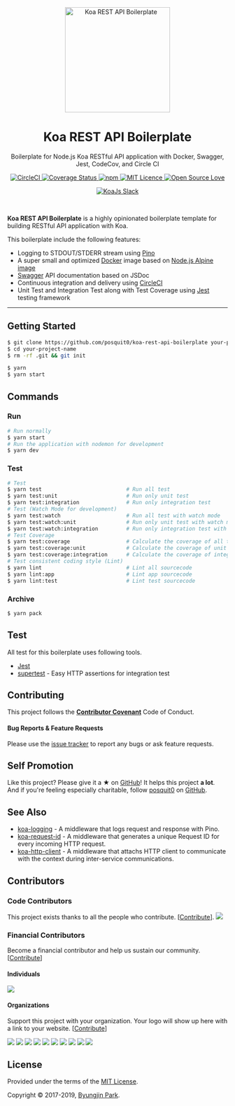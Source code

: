 <div align="center">
  <a href="https://github.com/posquit0/koa-rest-api-boilerplate" title="Koa REST API Boilerplate">
    <img alt="Koa REST API Boilerplate" src="http://crocodillon.com/images/blog/2015/asynchronous-callbacks-in-koa--twitter.png" width="240px" />
  </a>
  <br />
  <h1>Koa REST API Boilerplate</h1>
</div>

<p align="center">
  Boilerplate for Node.js Koa RESTful API application with Docker, Swagger, Jest, CodeCov, and Circle CI
</p>

<div align="center">
  <a href="https://circleci.com/gh/posquit0/koa-rest-api-boilerplate">
    <img alt="CircleCI" src="https://circleci.com/gh/posquit0/koa-rest-api-boilerplate.svg?style=shield" />
  </a>
  <a href="https://codecov.io/gh/posquit0/koa-rest-api-boilerplate">
    <img alt="Coverage Status" src="https://codecov.io/gh/posquit0/koa-rest-api-boilerplate/branch/master/graph/badge.svg" />
  </a>
  <a href="https://david-dm.org/posquit0/koa-rest-api-boilerplate">
    <img alt="npm" src="https://img.shields.io/david/posquit0/koa-rest-api-boilerplate.svg?style=flat-square" />
  </a>
  <a href="https://opensource.org/licenses/mit-license.php">
    <img alt="MIT Licence" src="https://badges.frapsoft.com/os/mit/mit.svg?v=103" />
  </a>
  <a href="https://github.com/ellerbrock/open-source-badge/">
    <img alt="Open Source Love" src="https://badges.frapsoft.com/os/v1/open-source.svg?v=103" />
  </a>
  
  <a href="https://communityinviter.com/apps/koa-js/koajs" rel="KoaJs Slack Community">![KoaJs Slack](https://img.shields.io/badge/Koa.Js-Slack%20Channel-Slack.svg?longCache=true&style=for-the-badge)</a>
</div>

<br />

**Koa REST API Boilerplate** is a highly opinionated boilerplate template for building RESTful API application with Koa.

This boilerplate include the following features:

- Logging to STDOUT/STDERR stream using [Pino](http://getpino.io/)
- A super small and optimized [Docker](https://www.docker.com/) image based on [Node.js Alpine image](https://hub.docker.com/_/node/)
- [Swagger](https://swagger.io/) API documentation based on JSDoc
- Continuous integration and delivery using [CircleCI](https://circleci.com/)
- Unit Test and Integration Test along with Test Coverage using [Jest](https://facebook.github.io/jest/) testing framework

---


## Getting Started

```zsh
$ git clone https://github.com/posquit0/koa-rest-api-boilerplate your-project-name
$ cd your-project-name
$ rm -rf .git && git init
```

```zsh
$ yarn
$ yarn start
```


## Commands

### Run

```zsh
# Run normally
$ yarn start
# Run the application with nodemon for development
$ yarn dev
```

### Test

```zsh
# Test
$ yarn test                           # Run all test
$ yarn test:unit                      # Run only unit test
$ yarn test:integration               # Run only integration test
# Test (Watch Mode for development)
$ yarn test:watch                     # Run all test with watch mode
$ yarn test:watch:unit                # Run only unit test with watch mode
$ yarn test:watch:integration         # Run only integration test with watch mode
# Test Coverage
$ yarn test:coverage                  # Calculate the coverage of all test
$ yarn test:coverage:unit             # Calculate the coverage of unit test
$ yarn test:coverage:integration      # Calculate the coverage of integration test
# Test consistent coding style (Lint)
$ yarn lint                           # Lint all sourcecode
$ yarn lint:app                       # Lint app sourcecode
$ yarn lint:test                      # Lint test sourcecode
```

### Archive

```zsh
$ yarn pack
```


## Test

All test for this boilerplate uses following tools.

- [Jest](https://github.com/facebook/jest)
- [supertest](https://github.com/visionmedia/supertest) - Easy HTTP assertions for integration test


## Contributing

This project follows the [**Contributor Covenant**](http://contributor-covenant.org/version/1/4/) Code of Conduct.

#### Bug Reports & Feature Requests

Please use the [issue tracker](https://github.com/posquit0/koa-rest-api-boilerplate/issues) to report any bugs or ask feature requests.


## Self Promotion

Like this project? Please give it a ★  on [GitHub](https://github.com/posquit0/awesome-engineer-onboarding)! It helps this project **a lot**.
And if you're feeling especially charitable, follow [posquit0](https://posquit0.com) on [GitHub](https://github.com/posquit0).


## See Also

- [koa-logging](https://github.com/kasa-network/koa-logging) - A middleware that logs request and response with Pino.
- [koa-request-id](https://github.com/kasa-network/koa-request-id) - A middleware that generates a unique Request ID for every incoming HTTP request.
- [koa-http-client](https://github.com/kasa-network/koa-http-client) - A middleware that attachs HTTP client to communicate with the context during inter-service communications.


## Contributors

### Code Contributors

This project exists thanks to all the people who contribute. [[Contribute](CONTRIBUTING.md)].
<a href="https://github.com/posquit0/koa-rest-api-boilerplate/graphs/contributors"><img src="https://opencollective.com/koa-rest-api-boilerplate/contributors.svg?width=890&button=false" /></a>

### Financial Contributors

Become a financial contributor and help us sustain our community. [[Contribute](https://opencollective.com/koa-rest-api-boilerplate/contribute)]

#### Individuals

<a href="https://opencollective.com/koa-rest-api-boilerplate"><img src="https://opencollective.com/koa-rest-api-boilerplate/individuals.svg?width=890"></a>

#### Organizations

Support this project with your organization. Your logo will show up here with a link to your website. [[Contribute](https://opencollective.com/koa-rest-api-boilerplate/contribute)]

<a href="https://opencollective.com/koa-rest-api-boilerplate/organization/0/website"><img src="https://opencollective.com/koa-rest-api-boilerplate/organization/0/avatar.svg"></a>
<a href="https://opencollective.com/koa-rest-api-boilerplate/organization/1/website"><img src="https://opencollective.com/koa-rest-api-boilerplate/organization/1/avatar.svg"></a>
<a href="https://opencollective.com/koa-rest-api-boilerplate/organization/2/website"><img src="https://opencollective.com/koa-rest-api-boilerplate/organization/2/avatar.svg"></a>
<a href="https://opencollective.com/koa-rest-api-boilerplate/organization/3/website"><img src="https://opencollective.com/koa-rest-api-boilerplate/organization/3/avatar.svg"></a>
<a href="https://opencollective.com/koa-rest-api-boilerplate/organization/4/website"><img src="https://opencollective.com/koa-rest-api-boilerplate/organization/4/avatar.svg"></a>
<a href="https://opencollective.com/koa-rest-api-boilerplate/organization/5/website"><img src="https://opencollective.com/koa-rest-api-boilerplate/organization/5/avatar.svg"></a>
<a href="https://opencollective.com/koa-rest-api-boilerplate/organization/6/website"><img src="https://opencollective.com/koa-rest-api-boilerplate/organization/6/avatar.svg"></a>
<a href="https://opencollective.com/koa-rest-api-boilerplate/organization/7/website"><img src="https://opencollective.com/koa-rest-api-boilerplate/organization/7/avatar.svg"></a>
<a href="https://opencollective.com/koa-rest-api-boilerplate/organization/8/website"><img src="https://opencollective.com/koa-rest-api-boilerplate/organization/8/avatar.svg"></a>
<a href="https://opencollective.com/koa-rest-api-boilerplate/organization/9/website"><img src="https://opencollective.com/koa-rest-api-boilerplate/organization/9/avatar.svg"></a>

## License

Provided under the terms of the [MIT License](https://github.com/posquit0/koa-rest-api-boilerplate/blob/master/LICENSE).

Copyright © 2017-2019, [Byungjin Park](http://www.posquit0.com).

